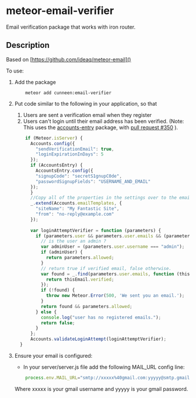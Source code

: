 # meteor-email-verifier

Email verification package that works with iron router. 

## Description

Based on [https://github.com/ideaq/meteor-email]()

To use:

1. Add the package
    ```
        meteor add cunneen:email-verifier
    ```
2. Put code similar to the following in your application, so that
    1. Users are sent a verification email when they register
    2. Users can't login until their email address has been verified.
      (Note: This uses the [accounts-entry](http://github.differential.com/accounts-entry/) package, with [pull request #350](https://github.com/Differential/accounts-entry/pull/350) ).
      ```javascript
          if (Meteor.isServer) {
            Accounts.config({
              "sendVerificationEmail": true,
              "loginExpirationInDays": 5
            });
            if (AccountsEntry) {
              AccountsEntry.config({
              "signupCode": "secretS1gnupC0de",
              "passwordSignupFields": "USERNAME_AND_EMAIL"
            });
            }
            //Copy all of the properties in the settings over to the emailTemplates
            _.extend(Accounts.emailTemplates, {
              "siteName": "My Fantastic Site",
              "from": "no-reply@example.com"
            });
        
            var loginAttemptVerifier = function (parameters) {
              if (parameters.user && parameters.user.emails && (parameters.user.emails.length > 0)) {
                // is the user an admin ?
                var adminUser = (parameters.user.username === "admin");
                if (adminUser) {
                  return parameters.allowed;
                }
                // return true if verified email, false otherwise.
                var found = _.find(parameters.user.emails, function (thisEmail) {
                  return thisEmail.verified;
                });
                if (!found) {
                  throw new Meteor.Error(500, 'We sent you an email.');
                }
                return found && parameters.allowed;
              } else {
                console.log("user has no registered emails.");
                return false;
              }
            };
            Accounts.validateLoginAttempt(loginAttemptVerifier);
        }
      ```

3. Ensure your email is configured:
    * In your server/server.js file add the following MAIL_URL config line:
    ```javascript
        process.env.MAIL_URL="smtp://xxxxx%40gmail.com:yyyyy@smtp.gmail.com:465/"; 
    ```
    Where xxxxx is your gmail username and yyyyy is your gmail password.



```
